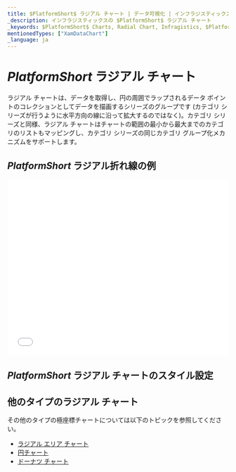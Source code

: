 ```yaml
---
title: $PlatformShort$ ラジアル チャート | データ可視化 | インフラジスティックス
_description: インフラジスティックスの $PlatformShort$ ラジアル チャート
_keywords: $PlatformShort$ Charts, Radial Chart, Infragistics, $PlatformShort$ チャート, ラジアル チャート, インフラジスティックス
mentionedTypes: ["XamDataChart"]
_language: ja
---
```

# $PlatformShort$ ラジアル チャート

ラジアル チャートは、データを取得し、円の周囲でラップされるデータ ポイントのコレクションとしてデータを描画するシリーズのグループです (カテゴリ シリーズが行うように水平方向の線に沿って拡大するのではなく)。カテゴリ シリーズと同様、ラジアル チャートはチャートの範囲の最小から最大までのカテゴリのリストもマッピングし、カテゴリ シリーズの同じカテゴリ グループ化メカニズムをサポートします。

## $PlatformShort$ ラジアル折れ線の例

<div class="sample-container loading" style="height: 400px">
    <iframe id="cc-chart-with-legend" src='{environment:dvDemosBaseUrl}/charts/data-chart-radial-line-chart' width="100%" height="100%" seamless frameBorder="0" onload="onXPlatSampleIframeContentLoaded(this);" alt="$PlatformShort$ ラジアル折れ線チャート"></iframe>
</div>

<div class="divider--half"></div>

## $PlatformShort$ ラジアル チャートのスタイル設定
<!-- radial-pie-series with styling props set: brush, markerOutline, markerType -->


## 他のタイプのラジアル チャート

その他のタイプの極座標チャートについては以下のトピックを参照してください。

- [ラジアル エリア チャート](chart-types-area.md#$PlatformShort$-Radial-Area-Chart)
- [円チャート](../pie-chart.md)
- [ドーナツ チャート](../doughnut-chart.md)

<!-- TODO list API links used in this topic 
## API メンバー
-->